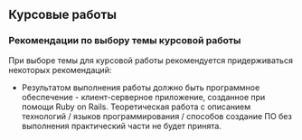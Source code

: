 ## Курсовые работы

### Рекомендации по выбору темы курсовой работы

При выборе темы для курсовой работы рекомендуется придерживаться некоторых рекомендаций:

* Результатом выполнения работы должно быть программное обеспечение - клиент-серверное приложение, созданное при помощи Ruby on Rails. Теоретическая работа с описанием технологий / языков программирования / способов создание ПО без выполнения практический части не будет принята.
